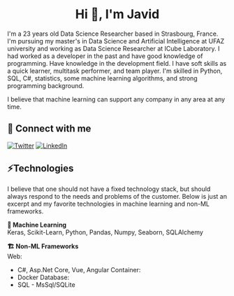 <h1 align="center">Hi 👋, I'm Javid</h1>

I'm a 23 years old Data Science Researcher based in Strasbourg, France. I'm pursuing my master's in Data Science and Artificial Intelligence at UFAZ university and working as Data Science Researcher at ICube Laboratory. I had worked as a developer in the past and have good knowledge of programming. Have knowledge in the development field. I have soft skills as a quick learner, multitask performer, and team player. I'm skilled in Python, SQL, C#, statistics, some machine learning algorithms, and strong programming background.

I believe that machine learning can support any company in any area at any time.

## 🔗 Connect with me 
<a href="https://twitter.com/cavidqlyv" target="_blank"><img alt="Twitter" src="https://img.shields.io/badge/twitter-%231DA1F2.svg?&style=for-the-badge&logo=twitter&logoColor=white" /></a>
<a href="https://www.linkedin.com/in/cavidqlyv" target="_blank"><img alt="LinkedIn" src="https://img.shields.io/badge/linkedIn-%2312100E.svg?&style=for-the-badge&logo=linkedIn&logoColor=white" /></a>

## ⚡Technologies 
I believe that one should not have a fixed technology stack, but should always respond to the needs and problems of the customer. Below is just an excerpt and my favorite technologies in machine learning and non-ML frameworks.

**🤖 Machine Learning**  
Keras, Scikit-Learn, Python, Pandas, Numpy, Seaborn, SQLAlchemy

**🏗️ Non-ML Frameworks**  
Web:
* C#, Asp.Net Core, Vue, Angular
Container:
* Docker
Database:
* SQL - MsSql/SQLite



<!--
## 🔭 Upcoming topics

- 🌱 I’m currently learning 
- 👯 I’m looking to collaborate on ...
- 🤔 I’m looking for help with ...
- 💬 Ask me about ...
- 📫 How to reach me: ...
- 😄 Pronouns: ...
- ⚡ Fun fact: ...
-->
